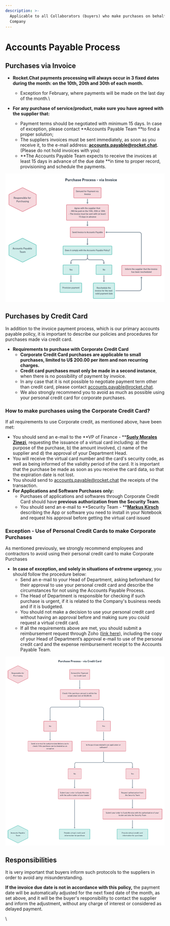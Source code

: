 ```yaml
---
description: >-
  Applicable to all Collaborators (buyers) who make purchases on behalf of the
  Company
---
```


# Accounts Payable Process

## **Purchases via Invoice**

* **Rocket.Chat payments processing will always occur in 3 fixed dates during the month: on the 10th, 20th and 30th of each month.**
  * Exception for February, where payments will be made on the last day of the month.\

* **For any purchase of service/product, make sure you have agreed with the supplier that:**
  * Payment terms should be negotiated with minimum 15 days. In case of exception, please contact **Accounts Payable Team **to find a proper solution;
  * The suppliers invoices must be sent immediately, as soon as you receive it, to the e-mail address: **accounts.payable@rocket.chat.** (Please do not hold invoices with you)
  * **The Accounts Payable Team expects to receive the invoices at least 15 days in advance of the due date **in time to proper record, provisioning and schedule the payments.

![Purchase Process - via Invoice](<../../../.gitbook/assets/image (24).png>)

## **Purchases by Credit Card**

In addition to the invoice payment process, which is our primary accounts payable policy, it is important to describe our policies and procedures for purchases made via credit card.

* **Requirements to purchase with Corporate Credit Card**
  * **Corporate Credit Card purchases are applicable to small purchases, limited to U$ 200.00 per item and non recurring charges.**
  * **Credit card purchases must only be made in a second instance**, when there is no possibility of payment by invoice.
  * In any case that it is not possible to negotiate payment term other than credit card, please contact [accounts.payable@rocket.chat](mailto:accounts.payable@rocket.chat).
  * We also strongly recommend you to avoid as much as possible using your personal credit card for corporate purchases.

### **How to make purchases using the Corporate Credit Card?**

If all requirements to use Corporate credit, as mentioned above, have been met:

* You should send an e-mail to the **VP of Finance - **[**Suely Morales Zinezi**](mailto:suely.morales@rocket.chat), requesting the issuance of a virtual card including: a) the purpose of the purchase, b) the amount involved, c) name of the supplier and d) the approval of your Department Head.
* You will receive the virtual card number and the card's security code, as well as being informed of the validity period of the card. It is important that the purchase be made as soon as you receive the card data, so that the expiration date is not lost.
* You should send to [accounts.payable@rocket.chat](mailto:accounts.payable@rocket.chat) the receipts of the transaction.
* **For Applications and Software Purchases only:**
  * Purchases of applications and softwares through Corporate Credit Card should have **previous  authorization from the Security Team**.
  * You should send an e-mail to **Security Team - **[**Markus Kirsch**](mailto:markus.kirsch@rocket.chat)  describing the App or software you need to install in your Notebook and request his approval before getting the virtual card issued

### **Exception - Use of Personal Credit Cards to make Corporate Purchases**

As mentioned previously, we strongly recommend employees and contractors to avoid using their personal credit card to make Corporate Purchases

* **In case of exception, and solely in situations of extreme urgency**, you should follow the procedure below:
  * Send an e-mail to your Head of Department, asking beforehand for their approval to use your personal credit card and describe the circumstances for not using the Accounts Payable Process.
  * The Head of Department is responsible for checking if such purchase is urgent, if it is related to the Company's business needs and if it is budgeted.
  * You should not make a decision to use your personal credit card without having an approval before and making sure you could request a virtual credit card.
  * If all the requirements above are met, you should submit a reimbursement request through Zoho ([link here](https://people.zoho.com/rocketchat/zp#compensation/form/add-formLinkName:Other\_Reimbursement)), including the copy of your Head of Department’s approval e-mail to use of the personal credit card and the expense reimbursement receipt to the Accounts Payable Team.

![Purchase Process - via Credit Card](<../../../.gitbook/assets/image (26).png>)

## **Responsibilities**

It is very important that buyers inform such protocols to the suppliers in order to avoid any misunderstanding.&#x20;

**If the invoice due date is not in accordance with this policy,** the payment date will be automatically adjusted for the next fixed date of the month, as set above, and it will be the buyer's responsibility to contact the supplier and inform the adjustment, without any charge of interest or considered as delayed payment.



\
